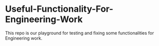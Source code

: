 # Useful-Functionality-For-Engineering-Work
This repo is our playground for testing and fixing some functionalities for Engineering work.
